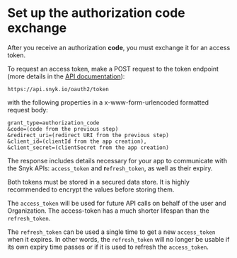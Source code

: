 # Set up the authorization code exchange

After you receive an authorization **code**, you must exchange it for an access token.

To request an access token, make a POST request to the token endpoint (more details in the [API documentation](https://snykoauth2.docs.apiary.io/#reference/apps/app-tokens/token-exchange-&-refresh)):

```
https://api.snyk.io/oauth2/token
```

with the following properties in a x-www-form-urlencoded formatted request body:

```
grant_type=authorization_code
&code=(code from the previous step)
&redirect_uri=(redirect URI from the previous step)
&client_id=(clientId from the app creation),
&client_secret=(clientSecret from the app creation)
```

The response includes details necessary for your app to communicate with the Snyk APIs: `access_token` and **r**`efresh_token`, as well as their expiry.

Both tokens must be stored in a secured data store. It is highly recommended to encrypt the values before storing them.

The `access_token` will be used for future API calls on behalf of the user and Organization. The access-token has a much shorter lifespan than the `refresh_token`.

The `refresh_token` can be used a single time to get a new `access_token` when it expires. In other words, the `refresh_token` will no longer be usable if its own expiry time passes or if it is used to refresh the `access_token`.

